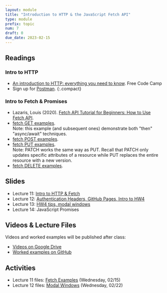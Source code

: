 ```yaml
---
layout: module
title: "Introduction to HTTP & the JavaScript Fetch API"
type: module
prefix: topic
num: 7
draft: 0
due_date: 2023-02-15
---
```


## Readings

### Intro to HTTP
* <a href="https://www.freecodecamp.org/news/http-and-everything-you-need-to-know-about-it/" target="_blank">An introduction to HTTP: everything you need to know</a>. Free Code Camp
* Sign up for <a href="https://identity.getpostman.com/signup" target="_blank">Postman</a>.
{:.compact}

### Intro to Fetch & Promises
* Lazaris, Louis (2020). <a href="" target="_blank">Fetch API Tutorial for Beginners: How to Use Fetch API</a>.
* <a href="https://dev.to/silvenleaf/fetch-api-easiest-explanation-part-1-4-get-silvenleaf-21e2" target="_blank">fetch GET examples</a>.<br>Note: this example (and subsequent ones) demonstrate both "then" "async/await" techniques.
* <a href="https://dev.to/silvenleaf/fetch-api-easiest-explanation-part-2-4-post-by-silvenleaf-1kmh" target="_blank">fetch POST examples</a>.
* <a href="https://dev.to/silvenleaf/fetch-api-easiest-explanation-part-3-4-put-by-silvenleaf-3oe8" target="_blank">fetch PUT examples</a>.<br>Note: PATCH works the same way as PUT. Recall that PATCH only updates specific attributes of a resource while PUT replaces the entire resource with a new version.
* <a href="https://dev.to/silvenleaf/fetch-api-easiest-explanation-part-4-4-delete-by-silvenleaf-4376">fetch DELETE examples</a>.

<!-- ## Promises
* https://www.w3schools.com/js/js_promise.asp 
* https://promisesaplus.com/#terminology -->


## Slides
* Lecture 11: <a href="https://docs.google.com/presentation/d/1CJkMkHYmM0INk4N-Qx5xr0lsw52xLJFcGmia1SvFhAU/edit?usp=sharing" target="_blank">Intro to HTTP & Fetch</a>
* Lecture 12: <a href="https://docs.google.com/presentation/d/1ymquHG5WCKCWI-gpBdrewQHwbYDlkycq8fSAXx9GdTs/edit?usp=sharing" target="_blank">Authentication Headers, GitHub Pages, Intro to HW4</a>
* Lecture 13: <a href="https://docs.google.com/presentation/d/1yh52FPBvmWF5TOhhHMux1uStYqIZRn0aGrTaBm5b91Q/edit?usp=sharing" target="_blank">HW4 tips, modal windows</a>
* Lecture 14: JavaScript Promises

<!-- Use this lecture for promises: 
https://cs396-web-dev.github.io/spring2021/lectures/lecture06 -->

## Videos & Lecture Files
Videos and worked examples will be published after class:
* <a href="https://drive.google.com/drive/folders/1b0RGogU8P2rKJAtcRpxMspHB919GUAXT?usp=sharing" target="_blank">Videos on Google Drive</a>
* <a href="https://github.com/vanwars/csci344" target="_blank">Worked examples on GitHub</a>

## Activities
* Lecture 11 files: [Fetch Examples](/spring2023/course-files/lectures/lecture11.zip) (Wednesday, 02/15)
* Lecture 12 files: [Modal Windows](/spring2023/course-files/lectures/lecture12.zip) (Wednesday, 02/22)
